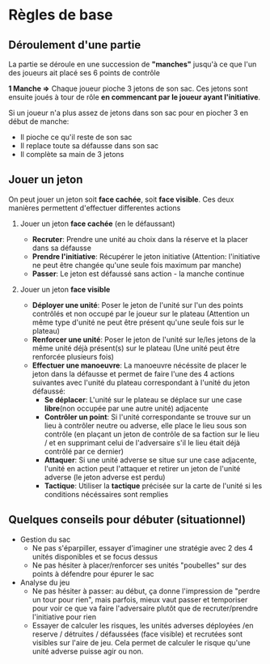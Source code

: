 Règles de base
==============

Déroulement d'une partie
------------------------

La partie se déroule en une succession de **"manches"** jusqu'à ce que l'un des joueurs ait placé ses 6 points de contrôle

**1 Manche =>** Chaque joueur pioche 3 jetons de son sac. Ces jetons sont ensuite joués à tour de rôle 
**en commencant par le joueur ayant l'initiative**.

Si un joueur n'a plus assez de jetons dans son sac pour en piocher 3 en début de manche:
* Il pioche ce qu'il reste de son sac
* Il replace toute sa défausse dans son sac
* Il complète sa main de 3 jetons

Jouer un jeton
--------------

On peut jouer un jeton soit **face cachée**, soit **face visible**. Ces deux manières permettent d'effectuer 
differentes actions

1. Jouer un jeton **face cachée** (en le défaussant)
    * **Recruter**: Prendre une unité au choix dans la réserve et la placer dans sa défausse
    * **Prendre l'initiative**: Récupérer le jeton initiative 
   (Attention: l'initiative ne peut être changée qu'une seule fois maximum par manche)
    * **Passer**: Le jeton est défaussé sans action - la manche continue

2. Jouer un jeton **face visible**
    * **Déployer une unité**: Poser le jeton de l'unité sur l'un des points contrôlés et non occupé par le joueur sur le plateau 
   (Attention un même type d'unité ne peut être présent qu'une seule fois sur le plateau)
    * **Renforcer une unité**: Poser le jeton de l'unité sur le/les jetons de la même unité déjà présent(s) sur le plateau 
   (Une unité peut être renforcée plusieurs fois)
    * **Effectuer une manoeuvre**: La manoeuvre nécéssite de placer le jeton dans la défausse et permet de faire 
   l'une des 4 actions suivantes avec l'unité du plateau correspondant à l'unité du jeton défaussé:
      * **Se déplacer**: L'unité sur le plateau se déplace sur une case **libre**(non occupée par une autre unité) adjacente
      * **Contrôler un point**: Si l'unité correspondante se trouve sur un lieu à contrôler neutre ou adverse, elle place
      le lieu sous son contrôle (en plaçant un jeton de contrôle de sa faction sur le lieu / et en supprimant celui de l'adversaire
      s'il le lieu était déjà contrôlé par ce dernier)
      * **Attaquer**: Si une unité adverse se situe sur une case adjacente, l'unité en action peut l'attaquer et retirer un jeton
   de l'unité adverse (le jeton adverse est perdu)
      * **Tactique**: Utiliser la **tactique** précisée sur la carte de l'unité si les conditions nécéssaires sont remplies

Quelques conseils pour débuter (situationnel)
---------------------------------------------

* Gestion du sac
    * Ne pas s'éparpiller, essayer d'imaginer une stratégie avec 2 des 4 unités disponibles et se focus dessus
    * Ne pas hésiter à placer/renforcer ses unités "poubelles" sur des points à défendre pour épurer le sac
* Analyse du jeu
  * Ne pas hésiter à passer: au début, ça donne l'impression de "perdre un tour pour rien", mais parfois, mieux vaut passer
  et temporiser pour voir ce que va faire l'adversaire plutôt que de recruter/prendre l'initiative pour rien
  * Essayer de calculer les risques, les unités adverses déployées /en reserve / détruites / défaussées (face visible) et recrutées 
  sont visibles sur l'aire de jeu. Cela permet de calculer le risque qu'une unité adverse puisse agir ou non.

